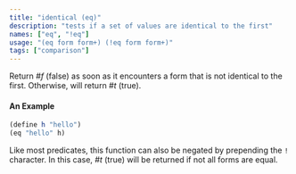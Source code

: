 ```yaml
---
title: "identical (eq)"
description: "tests if a set of values are identical to the first"
names: ["eq", "!eq"]
usage: "(eq form form+) (!eq form form+)"
tags: ["comparison"]
---
```


Return _#f_ (false) as soon as it encounters a form that is not identical to the first. Otherwise, will return _#t_ (true).

#### An Example

```scheme
(define h "hello")
(eq "hello" h)
```

Like most predicates, this function can also be negated by prepending the `!` character. In this case, _#t_ (true) will be returned if not all forms are equal.
